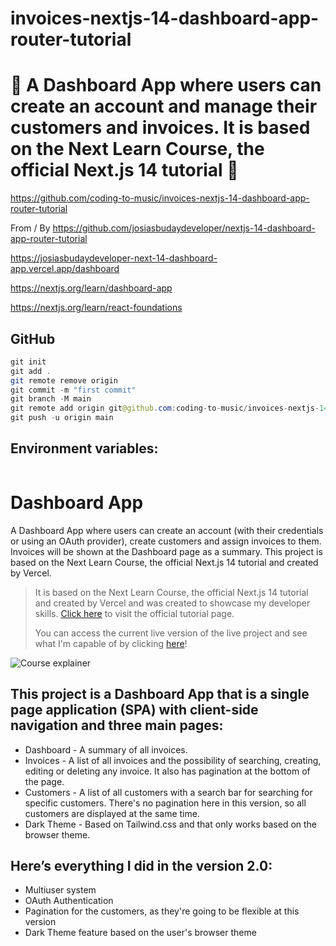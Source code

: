 # invoices-nextjs-14-dashboard-app-router-tutorial

# 🚀 A Dashboard App where users can create an account and manage their customers and invoices. It is based on the Next Learn Course, the official Next.js 14 tutorial 🚀

https://github.com/coding-to-music/invoices-nextjs-14-dashboard-app-router-tutorial

From / By https://github.com/josiasbudaydeveloper/nextjs-14-dashboard-app-router-tutorial

https://josiasbudaydeveloper-next-14-dashboard-app.vercel.app/dashboard

https://nextjs.org/learn/dashboard-app

https://nextjs.org/learn/react-foundations

## GitHub

```java
git init
git add .
git remote remove origin
git commit -m "first commit"
git branch -M main
git remote add origin git@github.com:coding-to-music/invoices-nextjs-14-dashboard-app-router-tutorial.git
git push -u origin main
```

## Environment variables:

```java

```

# Dashboard App
A Dashboard App where users can create an account (with their credentials or using an OAuth provider), create customers and assign invoices to them. Invoices will be shown at the Dashboard page as a summary. This project is based on the Next Learn Course, the official Next.js 14 tutorial and created by Vercel.

> It is based on the Next Learn Course, the official Next.js 14 tutorial and created by Vercel and was created to showcase my developer skills.
> [Click here](https://nextjs.org/learn) to visit the official tutorial page.
>
> You can access the current live version of the live project and see what I'm capable of by clicking
> [here](https://josiasbudaydeveloper-next-14-dashboard-app.vercel.app/dashboard)!

![Course explainer](https://nextjs.org/_next/image?url=%2Flearn%2Fcourse-explainer.png&w=1920&q=75&dpl=dpl_DiW2ecigo2JKHD1ioFP2oTFMkZS8)

## This project is a Dashboard App that is a single page application (SPA) with client-side navigation and three main pages:
- Dashboard - A summary of all invoices.
- Invoices - A list of all invoices and the possibility of searching, creating, editing or deleting any invoice. It also has pagination at the bottom of the page.
- Customers - A list of all customers with a search bar for searching for specific customers. There's no pagination here in this version, so all customers are displayed at the same time.
- Dark Theme - Based on Tailwind.css and that only works based on the browser theme.

## Here’s everything I did in the version 2.0:
- Multiuser system
- OAuth Authentication
- Pagination for the customers, as they're going to be flexible at this version
- Dark Theme feature based on the user's browser theme
